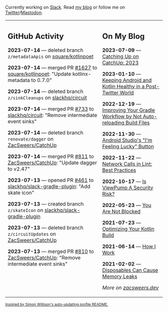 Currently working on [Slack](https://slack.com/). Read [my blog](https://zacsweers.dev/) or follow me on [Twitter](https://twitter.com/ZacSweers)/[Mastodon](https://hachyderm.io/@ZacSweers).

<table><tr><td valign="top" width="60%">

## GitHub Activity
<!-- githubActivity starts -->
**2023-07-14** — deleted branch `z/metadataApis` on [square/kotlinpoet](https://github.com/square/kotlinpoet)

**2023-07-14** — merged PR [#1627](https://github.com/square/kotlinpoet/pull/1627) to [square/kotlinpoet](https://github.com/square/kotlinpoet): "Update kotlinx-metadata to 0.7.0"

**2023-07-14** — deleted branch `z/sinkCleanups` on [slackhq/circuit](https://github.com/slackhq/circuit)

**2023-07-14** — merged PR [#733](https://github.com/slackhq/circuit/pull/733) to [slackhq/circuit](https://github.com/slackhq/circuit): "Remove intermediate event sinks"

**2023-07-14** — deleted branch `renovate/dagger` on [ZacSweers/CatchUp](https://github.com/ZacSweers/CatchUp)

**2023-07-14** — merged PR [#811](https://github.com/ZacSweers/CatchUp/pull/811) to [ZacSweers/CatchUp](https://github.com/ZacSweers/CatchUp): "Update dagger to v2.47"

**2023-07-13** — opened PR [#461](https://github.com/slackhq/slack-gradle-plugin/pull/461) to [slackhq/slack-gradle-plugin](https://github.com/slackhq/slack-gradle-plugin): "Add skate icon"

**2023-07-13** — created branch `z/skateIcon` on [slackhq/slack-gradle-plugin](https://github.com/slackhq/slack-gradle-plugin)

**2023-07-13** — deleted branch `z/circuitUpdates` on [ZacSweers/CatchUp](https://github.com/ZacSweers/CatchUp)

**2023-07-13** — merged PR [#810](https://github.com/ZacSweers/CatchUp/pull/810) to [ZacSweers/CatchUp](https://github.com/ZacSweers/CatchUp): "Remove intermediate event sinks"
<!-- githubActivity ends -->
</td><td valign="top" width="40%">

## On My Blog
<!-- blog starts -->
**2023-07-09** — [Catching Up on CatchUp: 2023](https://www.zacsweers.dev/catching-up-on-catchup-2023/)

**2023-01-10** — [Keeping Android and Kotlin Healthy in a Post-Twitter World](https://www.zacsweers.dev/keeping-android-healthy/)

**2022-12-19** — [Improving Your Gradle Workflow by Not Auto-reloading Build Files](https://www.zacsweers.dev/improving-your-workflow-by-not-auto-reloading-build-files/)

**2022-11-30** — [Android Studio's "I'm Feeling Lucky" Button](https://www.zacsweers.dev/android-studios-im-feeling-lucky-button/)

**2022-11-22** — [Network Calls in Lint: Best Practices](https://www.zacsweers.dev/network-calls-in-lint-best-practices/)

**2022-10-17** — [Is ViewPump A Security Risk?](https://www.zacsweers.dev/is-viewpump-a-security-risk/)

**2022-05-23** — [You Are Not Blocked](https://www.zacsweers.dev/you-are-not-blocked/)

**2021-07-23** — [Optimizing Your Kotlin Build](https://www.zacsweers.dev/optimizing-your-kotlin-build/)

**2021-06-14** — [How I Work](https://www.zacsweers.dev/how-i-work/)

**2021-02-02** — [Disposables Can Cause Memory Leaks](https://www.zacsweers.dev/disposables-can-cause-memory-leaks/)
<!-- blog ends -->
_More on [zacsweers.dev](https://zacsweers.dev/)_
</td></tr></table>

<sub><a href="https://simonwillison.net/2020/Jul/10/self-updating-profile-readme/">Inspired by Simon Willison's auto-updating profile README.</a></sub>